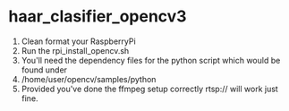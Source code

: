 # haar_clasifier_opencv3

 1. Clean format your RaspberryPi
 2. Run the rpi_install_opencv.sh
 3. You'll need the dependency files for the python script which would be found under
 4. /home/user/opencv/samples/python
 5. Provided you've done the ffmpeg setup correctly rtsp:// will work just fine.
